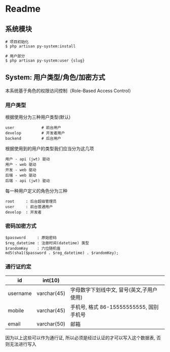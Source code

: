 # Readme

## 系统模块

```
# 项目初始化
$ php artisan py-system:install

# 用户部分
$ php artisan py-system:user {slug}
```

## System: 用户类型/角色/加密方式

本系统基于角色的权限访问控制（Role-Based Access Control）

### 用户类型

根据使用分为三种用户类型(默认)

```
user            # 前台用户
develop         # 开发者用户
backend         # 后台用户
```

根据使用到的用户的类型我们应当分为这几项

```
用户 - api (jwt) 驱动
用户 - web 驱动
开发 - web 驱动
后端 - web 驱动
后端 - api (jwt) 驱动
```

每一种用户定义的角色分为三种

```
root     : 后台超级管理员
user     : 前台普通用户
develop  : 开发者
```

### 密码加密方式

```
$password     : 原始密码
$reg_datetime : 注册时间(datetime) 类型
$randomKey    : 六位随机值
md5(sha1($password . $reg_datetime) . $randomKey);
```

### 通行证约定

| id       | int(10)     |                                           |
| -------- | ----------- | ----------------------------------------- |
| username | varchar(45) | 字母数字下划线中文, 冒号(英文,子用户使用) |
| mobile   | varchar(45) | 手机号, 格式 86-15555555555, 国别手机号   |
| email    | varchar(50) | 邮箱                                      |

因为以上这些可以作为通行证, 所以必须是经过认证的才可以写入这个数据表, 否则无法进行写入
